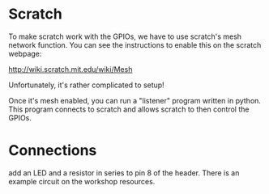 # Scratch

To make scratch work with the GPIOs, we have to use scratch's mesh network function. You can see the instructions to enable this on the scratch webpage:

http://wiki.scratch.mit.edu/wiki/Mesh

Unfortunately, it's rather complicated to setup!

Once it's mesh enabled, you can run a "listener" program written in python. This program connects to scratch and allows scratch to then control the GPIOs.

# Connections

add an LED and a resistor in series to pin 8 of the header. There is an example circuit on the workshop resources.
